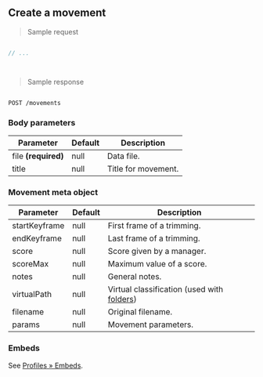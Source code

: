 ## Create a movement

> Sample request

```java

```

```c
// ...
```

```csharp

```

```php

```

> Sample response

```json

```

`POST /movements`

### Body parameters

Parameter | Default | Description
--------- | ------- | -----------
file **(required)** | null | Data file.
title | null | Title for movement.

### Movement meta object

Parameter | Default | Description
--------- | ------- | -----------
startKeyframe | null | First frame of a trimming.
endKeyframe | null | Last frame of a trimming.
score | null | Score given by a manager.
scoreMax | null | Maximum value of a score.
notes | null | General notes.
virtualPath | null | Virtual classification (used with [folders](#folders))
filename | null | Original filename.
params | null | Movement parameters.

### Embeds

See [Profiles &raquo; Embeds](#embeds-for-profiles).
